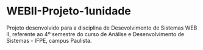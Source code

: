 # WEBII-Projeto-1unidade

Projeto desenvolvido para a disciplina de Desevolvimento de Sistemas WEB II, referente ao 4º semestre do curso de Análise e Desenvolvimento de Sistemas - IFPE, campus Paulista.
